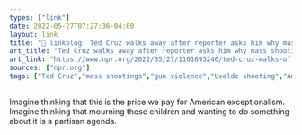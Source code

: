 ```yaml
---
types: ["link"]
date: 2022-05-27T07:27:36-04:00
layout: link
title: "🔗 linkblog: Ted Cruz walks away after reporter asks him why mass shootings keep happening : NPR'"
art_title: "Ted Cruz walks away after reporter asks him why mass shootings keep happening : NPR"
art_link: "https://www.npr.org/2022/05/27/1101693246/ted-cruz-walks-off-reporter-uvalde-texas-school-shooting"
sources: ["npr.org"]
tags: ["Ted Cruz","mass shootings","gun violence","Uvalde shooting","American exceptionalism"]
---
```

Imagine thinking that this is the price we pay for American exceptionalism. Imagine thinking that mourning these children and wanting to do something about it is a partisan agenda.
 
